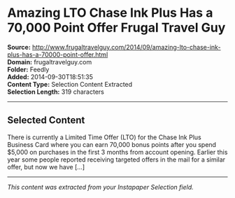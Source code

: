 # Amazing LTO Chase Ink Plus Has a 70,000 Point Offer Frugal Travel Guy

**Source:** http://www.frugaltravelguy.com/2014/09/amazing-lto-chase-ink-plus-has-a-70000-point-offer.html  
**Domain:** frugaltravelguy.com  
**Folder:** Feedly  
**Added:** 2014-09-30T18:51:35  
**Content Type:** Selection Content Extracted  
**Selection Length:** 319 characters  


---

## Selected Content

There is currently a Limited Time Offer (LTO) for the Chase Ink Plus Business Card where you can earn 70,000 bonus points after you spend $5,000 on purchases in the first 3 months from account opening. Earlier this year some people reported receiving targeted offers in the mail for a similar offer, but now we have […]

---

*This content was extracted from your Instapaper Selection field.*